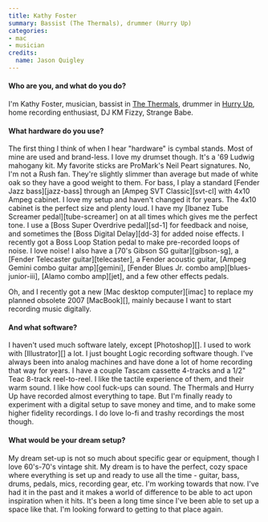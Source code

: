 ```yaml
---
title: Kathy Foster
summary: Bassist (The Thermals), drummer (Hurry Up)
categories:
- mac
- musician
credits:
  name: Jason Quigley
---
```


#### Who are you, and what do you do?

I'm Kathy Foster, musician, bassist in [The Thermals](http://www.thethermals.com/ "An indie band from Portland."), drummer in [Hurry Up](https://hurryup.cashmusic.org/ "A punk band from Portland."), home recording enthusiast, DJ KM Fizzy, Strange Babe. 

#### What hardware do you use?

The first thing I think of when I hear "hardware" is cymbal stands. Most of mine are used and brand-less. I love my drumset though. It's a '69 Ludwig mahogany kit. My favorite sticks are ProMark's Neil Peart signatures. No, I'm not a Rush fan. They're slightly slimmer than average but made of white oak so they have a good weight to them. For bass, I play a standard [Fender Jazz bass][jazz-bass] through an [Ampeg SVT Classic][svt-cl] with 4x10 Ampeg cabinet. I love my setup and haven't changed it for years. The 4x10 cabinet is the perfect size and plenty loud. I have my [Ibanez Tube Screamer pedal][tube-screamer] on at all times which gives me the perfect tone. I use a [Boss Super Overdrive pedal][sd-1] for feedback and noise, and sometimes the [Boss Digital Delay][dd-3] for added noise effects. I recently got a Boss Loop Station pedal to make pre-recorded loops of noise. I love noise! I also have a [70's Gibson SG guitar][gibson-sg], a [Fender Telecaster guitar][telecaster], a Fender acoustic guitar, [Ampeg Gemini combo guitar amp][gemini], [Fender Blues Jr. combo amp][blues-junior-iii], [Alamo combo amp][jet], and a few other effects pedals.

Oh, and I recently got a new [Mac desktop computer][imac] to replace my planned obsolete 2007 [MacBook][], mainly because I want to start recording music digitally. 

#### And what software?

I haven't used much software lately, except [Photoshop][]. I used to work with [Illustrator][] a lot. I just bought Logic recording software though. I've always been into analog machines and have done a lot of home recording that way for years. I have a couple Tascam cassette 4-tracks and a 1/2" Teac 8-track reel-to-reel. I like the tactile experience of them, and their warm sound. I like how cool fuck-ups can sound. The Thermals and Hurry Up have recorded almost everything to tape. But I'm finally ready to experiment with a digital setup to save money and time, and to make some higher fidelity recordings. I do love lo-fi and trashy recordings the most though.

#### What would be your dream setup?

My dream set-up is not so much about specific gear or equipment, though I love 60's-70's vintage shit. My dream is to have the perfect, cozy space where everything is set up and ready to use all the time - guitar, bass, drums, pedals, mics, recording gear, etc. I'm working towards that now. I've had it in the past and it makes a world of difference to be able to act upon inspiration when it hits. It's been a long time since I've been able to set up a space like that. I'm looking forward to getting to that place again.